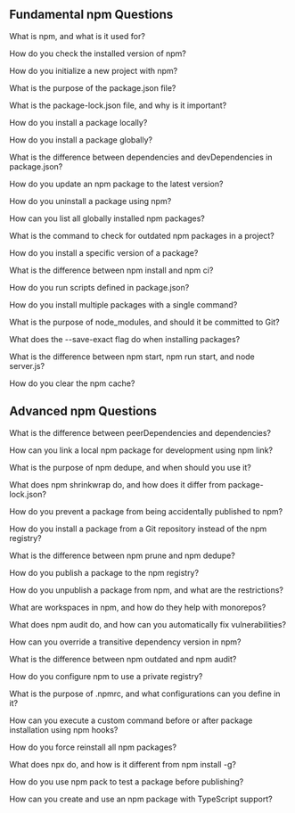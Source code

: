 ## Fundamental npm Questions

What is npm, and what is it used for?

How do you check the installed version of npm?

How do you initialize a new project with npm?

What is the purpose of the package.json file?

What is the package-lock.json file, and why is it important?

How do you install a package locally?

How do you install a package globally?

What is the difference between dependencies and devDependencies in package.json?

How do you update an npm package to the latest version?

How do you uninstall a package using npm?

How can you list all globally installed npm packages?

What is the command to check for outdated npm packages in a project?

How do you install a specific version of a package?

What is the difference between npm install and npm ci?

How do you run scripts defined in package.json?

How do you install multiple packages with a single command?

What is the purpose of node_modules, and should it be committed to Git?

What does the --save-exact flag do when installing packages?

What is the difference between npm start, npm run start, and node server.js?

How do you clear the npm cache?

## Advanced npm Questions

What is the difference between peerDependencies and dependencies?

How can you link a local npm package for development using npm link?

What is the purpose of npm dedupe, and when should you use it?

What does npm shrinkwrap do, and how does it differ from package-lock.json?

How do you prevent a package from being accidentally published to npm?

How do you install a package from a Git repository instead of the npm registry?

What is the difference between npm prune and npm dedupe?

How do you publish a package to the npm registry?

How do you unpublish a package from npm, and what are the restrictions?

What are workspaces in npm, and how do they help with monorepos?

What does npm audit do, and how can you automatically fix vulnerabilities?

How can you override a transitive dependency version in npm?

What is the difference between npm outdated and npm audit?

How do you configure npm to use a private registry?

What is the purpose of .npmrc, and what configurations can you define in it?

How can you execute a custom command before or after package installation using npm hooks?

How do you force reinstall all npm packages?

What does npx do, and how is it different from npm install -g?

How do you use npm pack to test a package before publishing?

How can you create and use an npm package with TypeScript support?
